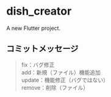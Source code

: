 # dish_creator

A new Flutter project.

## コミットメッセージ
>fix：バグ修正  
>add：新規（ファイル）機能追加  
>update：機能修正（バグではない）  
>remove：削除（ファイル）

